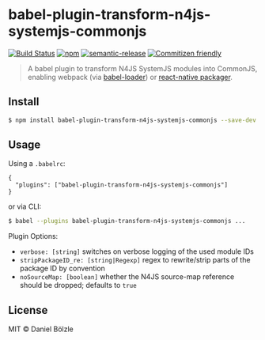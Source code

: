 # babel-plugin-transform-n4js-systemjs-commonjs
[![Build Status](https://travis-ci.org/dbo/babel-plugin-transform-n4js-systemjs-commonjs.svg?branch=master)](https://travis-ci.org/dbo/babel-plugin-transform-n4js-systemjs-commonjs) [![npm](https://img.shields.io/npm/v/babel-plugin-transform-n4js-systemjs-commonjs.svg)](https://www.npmjs.com/package/babel-plugin-transform-n4js-systemjs-commonjs) [![semantic-release](https://img.shields.io/badge/%20%20%F0%9F%93%A6%F0%9F%9A%80-semantic--release-e10079.svg)](https://github.com/semantic-release/semantic-release) [![Commitizen friendly](https://img.shields.io/badge/commitizen-friendly-brightgreen.svg)](http://commitizen.github.io/cz-cli/)

> A babel plugin to transform N4JS SystemJS modules into CommonJS, enabling webpack (via [babel-loader](https://github.com/babel/babel-loader)) or [react-native packager](https://github.com/facebook/react-native/tree/master/packager).

## Install

```bash
$ npm install babel-plugin-transform-n4js-systemjs-commonjs --save-dev
```

## Usage

Using a `.babelrc`:
```
{
  "plugins": ["babel-plugin-transform-n4js-systemjs-commonjs"]
}
```

or via CLI:
```bash
$ babel --plugins babel-plugin-transform-n4js-systemjs-commonjs ...
```

Plugin Options:
- `verbose: [string]` switches on verbose logging of the used module IDs
- `stripPackageID_re: [string|Regexp]` regex to rewrite/strip parts of the package ID by convention
- `noSourceMap: [boolean]` whether the N4JS source-map reference should be dropped; defaults to `true`

## License

MIT © Daniel Bölzle
